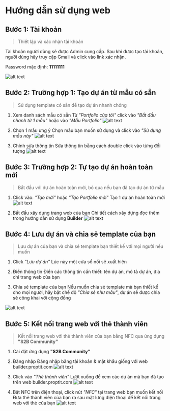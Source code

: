# Hướng dẫn sử dụng web

## Bước 1: Tài khoản
> Thiết lập và xác nhận tài khoản

Tài khoản người dùng sẽ được Admin cung cấp. Sau khi được tạo tài khoản, người dùng hãy truy cập Gmail và click vào link xác nhận.

Password mặc định: **11111111**

![alt text](images/1.Email_xac_nhan.png)

## Bước 2: Trường hợp 1: Tạo dự án từ mẫu có sẵn
> Sử dụng template có sẵn để tạo dự án nhanh chóng

1. Xem danh sách mẫu có sẵn
Từ *"Portfolio của tôi"* click vào *"Bắt đầu nhanh từ 1 mẫu"* hoặc vào *"Mẫu Portfolio"*
![alt text](images/2.1.Danh_sach_mau.png)

2. Chọn 1 mẫu ưng ý
Chọn mẫu bạn muốn sử dụng và click vào *"Sử dụng mẫu này"*
![alt text](images/2.2.Su_dung_mau.png)

3. Chỉnh sửa thông tin
Sửa thông tin bằng cách double click vào từng đối tượng
![alt text](images/2.3.Chinh_sua_mau.png)

## Bước 3: Trường hợp 2: Tự tạo dự án hoàn toàn mới
> Bắt đầu với dự án hoàn toàn mới, bỏ qua nếu bạn đã tạo dự án từ mẫu

1. Click vào: *"Tạo mới"* hoặc *"Tạo Portfolio mới"*
Tạo 1 dự án hoàn toàn mới
![alt text](images/3.1.Tao_portfolio_moi.png)

2. Bắt đầu xây dựng trang web của bạn
Chi tiết cách xây dựng đọc thêm trong hướng dẫn sử dụng **Builder**
![alt text](images/3.2.Xay_dung_du_an_moi.png)

## Bước 4: Lưu dự án và chia sẻ template của bạn
> Lưu dự án của bạn và chia sẻ template bạn thiết kế với mọi người nếu muốn

1. Click *"Lưu dự án"*
Lúc này một cửa sổ nổi sẽ xuất hiện

2. Điền thông tin
Điền các thông tin cần thiết: tên dự án, mô tả dự án, địa chỉ trang web của bạn

3. Chia sẻ template của bạn
Nếu muốn chia sẻ template mà bạn thiết kế cho mọi người, hãy bật chế độ *"Chia sẻ như mẫu"*, dự án sẽ được chia sẻ công khai với cộng đồng

![alt text](images/4.Luu_du_an_va_chia_se.png)

## Bước 5: Kết nối trang web với thẻ thành viên
> Kết nối trang web với thẻ thành viên của bạn bằng NFC qua ứng dụng **"S2B Community"**

1. Cài đặt ứng dụng **"S2B Community"**

2. Đăng nhập
Đăng nhập bằng tài khoản & mật khẩu giống với web builder.proptit.com
![alt text](images/5.1.Dang_nhap.jpg)

3. Click vào *"Thẻ thành viên"*
Lướt xuống để xem các dự án mà bạn đã tạo trên web builder.proptit.com
![alt text](images/5.2.Cac_du_an.jpg)

4. Bật NFC trên điện thoại, click nút *"NFC"* tại trang web bạn muốn kết nối
Đưa thẻ thành viên của bạn ra sau mặt lưng điện thoại để kết nối trang web với thẻ của bạn
![alt text](images/5.3.NFC.jpg)